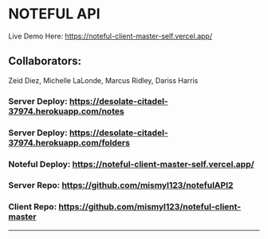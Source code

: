 # NOTEFUL API

Live Demo Here:  https://noteful-client-master-self.vercel.app/

## Collaborators:
Zeid Diez,
Michelle LaLonde,
Marcus Ridley,
Dariss Harris

### Server Deploy: https://desolate-citadel-37974.herokuapp.com/notes

### Server Deploy: https://desolate-citadel-37974.herokuapp.com/folders

### Noteful Deploy:  https://noteful-client-master-self.vercel.app/

### Server Repo: https://github.com/mismyl123/notefulAPI2

### Client Repo:  https://github.com/mismyl123/noteful-client-master

--------------------------------------------------------------------------------------
